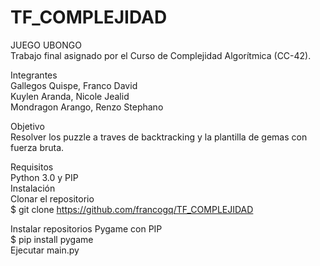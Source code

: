 # TF_COMPLEJIDAD
 JUEGO UBONGO <br/>
Trabajo final asignado por el Curso de Complejidad Algorítmica (CC-42).<br/>

Integrantes<br/>
Gallegos Quispe, Franco David<br/>
Kuylen Aranda, Nicole Jealid<br/>
Mondragon Arango, Renzo Stephano<br/>

Objetivo<br/>
Resolver los puzzle a traves de backtracking y la plantilla de gemas con fuerza bruta.<br/>

Requisitos<br/>
Python 3.0 y PIP<br/>
Instalación<br/>
Clonar el repositorio<br/>
$ git clone https://github.com/francogq/TF_COMPLEJIDAD<br/>

Instalar repositorios   Pygame con PIP<br/>
$ pip install pygame<br/>
Ejecutar main.py<br/>
